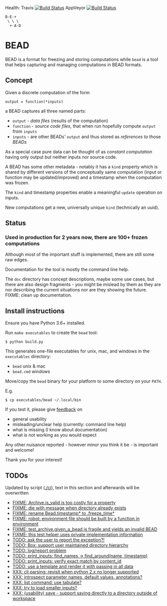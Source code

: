 Health:
Travis [![Build Status](https://travis-ci.org/e3krisztian/bead.svg?branch=master)](https://travis-ci.org/e3krisztian/bead)
AppVeyor [![Build Status](https://ci.appveyor.com/api/projects/status/github/e3krisztian/bead?branch=master&svg=true)](https://ci.appveyor.com/project/e3krisztian/bead)

    B-E-+
     \ \ \
      +-A-D

# BEAD


BEAD is a format for freezing and storing computations while `bead` is a tool that helps
capturing and managing computations in BEAD formats.


## Concept

Given a discrete computation of the form

    output = function(*inputs)

a BEAD captures all three named parts:

- `output` - *data files* (results of the computation)
- `function` - *source code files*, that when run hopefully compute `output` from `inputs`
- `inputs` - are other BEADs' `output` and thus stored as *references to* those *BEADs*

As a special case pure data can be thought of as *constant computation*
having only output but neither inputs nor source code.

A BEAD has some other metadata - notably it has a `kind` property which is shared by
different versions of the conceptually same computation (input or function may be updated/improved)
and a timestamp when the computation was frozen.

The `kind` and timestamp properties enable a meaningful `update` operation on inputs.

New computations get a new, universally unique `kind` (technically an uuid).


## Status

### Used in production for 2 years now, there are 100+ frozen computations

Although most of the important stuff is implemented, there are still some raw edges.

Documentation for the tool is mostly the command line help.

The `doc` directory has concept descriptions, maybe some use cases,
but there are also design fragments - you might be mislead by them as they
are nor describing the current situations nor are they showing the future.
FIXME: clean up documentation.


## Install instructions

Ensure you have Python 3.6+ installed.

Run `make executables` to create the `bead` tool:

```
$ python build.py
```

This generates one-file executables for unix, mac, and windows in the `executables` directory:
- `bead` unix & mac
- `bead.cmd` windows

Move/copy the `bead` binary for your platform to some directory on your `PATH`.

E.g.

```
$ cp executables/bead ~/.local/bin
```

If you test it, please give [feedback](../../issues) on
- general usability
- misleading/unclear help (currently: command line help)
- what is missing (I know about documentation)
- what is not working as you would expect

Any other nuisance reported - however minor you think it be - is important and welcome!

Thank you for your interest!


## TODOs

Updated by script ([./ci](https://github.com/e3krisztian/bead/blob/break-chains-by-name/ci)), text in this section and afterwards will be overwritten

- [FIXME: Archive.is_valid is too costly for a property](https://github.com/e3krisztian/bead/blob/break-chains-by-name/bead/archive.py#L67)
- [FIXME: die with message when directory already exists](https://github.com/e3krisztian/bead/blob/break-chains-by-name/bead_cli/workspace.py#L56)
- [FIXME: rename Bead.timestamp* to .freeze_time*](https://github.com/e3krisztian/bead/blob/break-chains-by-name/bead/bead.py#L33)
- [FIXME: robot: environment file should be built by a function in environment](https://github.com/e3krisztian/bead/blob/break-chains-by-name/bead_cli/test_robot.py#L21)
- [FIXME: test_archive.given_a_bead is fragile and yields an invalid BEAD](https://github.com/e3krisztian/bead/blob/break-chains-by-name/bead/test_archive.py#L41)
- [FIXME: this test helper uses private implementation information](https://github.com/e3krisztian/bead/blob/break-chains-by-name/bead_cli/test_feature_update_by_name.py#L89)
- [TODO: ask the user to report the exception?!](https://github.com/e3krisztian/bead/blob/break-chains-by-name/bead_cli/main.py#L107)
- [TODO: Box: support user maintained directory hierarchy](https://github.com/e3krisztian/bead/blob/break-chains-by-name/bead/box.py#L105)
- [TODO: log/report problem](https://github.com/e3krisztian/bead/blob/break-chains-by-name/bead/box.py#L160)
- [TODO: print_inputs: find_names -> find_around(name, timestamp)](https://github.com/e3krisztian/bead/blob/break-chains-by-name/bead_cli/workspace.py#L189)
- [TODO: print_inputs: verify exact match by content_id](https://github.com/e3krisztian/bead/blob/break-chains-by-name/bead_cli/workspace.py#L196)
- [TODO: use a template and render it with passing in all data](https://github.com/e3krisztian/bead/blob/break-chains-by-name/bead_cli/workspace.py#L240)
- [XXX: cli parsing: revisit when python 2.x no longer supported](https://github.com/e3krisztian/bead/blob/break-chains-by-name/bead_cli/cmdparse.py#L80)
- [XXX: introspect parameter names, default values, annotations?](https://github.com/e3krisztian/bead/blob/break-chains-by-name/bead_cli/cmdparse.py#L115)
- [XXX: list command: use tabulate?](https://github.com/e3krisztian/bead/blob/break-chains-by-name/bead_cli/box.py#L51)
- [XXX: try to load smaller inputs?](https://github.com/e3krisztian/bead/blob/break-chains-by-name/bead_cli/workspace.py#L163)
- [XXX: (usability) save - support saving directly to a directory outside of workspace](https://github.com/e3krisztian/bead/blob/break-chains-by-name/bead_cli/workspace.py#L93)
